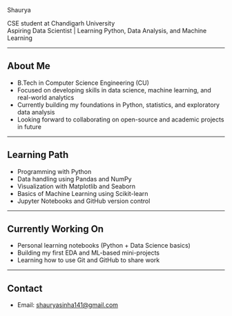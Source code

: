  Shaurya

CSE student at Chandigarh University  
Aspiring Data Scientist | Learning Python, Data Analysis, and Machine Learning

---

## About Me

- B.Tech in Computer Science Engineering (CU)  
- Focused on developing skills in data science, machine learning, and real-world analytics  
- Currently building my foundations in Python, statistics, and exploratory data analysis  
- Looking forward to collaborating on open-source and academic projects in future

---

## Learning Path

- Programming with Python  
- Data handling using Pandas and NumPy  
- Visualization with Matplotlib and Seaborn  
- Basics of Machine Learning using Scikit-learn  
- Jupyter Notebooks and GitHub version control

---

## Currently Working On

- Personal learning notebooks (Python + Data Science basics)  
- Building my first EDA and ML-based mini-projects  
- Learning how to use Git and GitHub to share work

---

## Contact
- Email: shauryasinha141@gmail.com

<!--
**shaurya-sinha3/Shaurya-sinha3** is a ✨ _special_ ✨ repository because its `README.md` (this file) appears on your GitHub profile.

Here are some ideas to get you started:

- 🔭 I’m currently working on ...
- 🌱 I’m currently learning ...
- 👯 I’m looking to collaborate on ...
- 🤔 I’m looking for help with ...
- 💬 Ask me about ...
- 📫 How to reach me: ...
- 😄 Pronouns: ...
- ⚡ Fun fact: ...
-->
